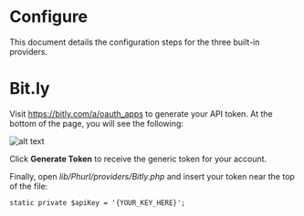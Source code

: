 Configure
======

This document details the configuration steps for the three built-in providers.

Bit.ly
======

Visit https://bitly.com/a/oauth_apps to generate your API token. At the bottom of the page, you will see the following:

![alt text](https://github.com/snewman205/PHURL/docs/images/bitly_token_gen.png "Bit.ly API token generation")

Click **Generate Token** to receive the generic token for your account. 

Finally, open *lib/Phurl/providers/Bitly.php* and insert your token near the top of the file:

```
static private $apiKey = '{YOUR_KEY_HERE}';
```
